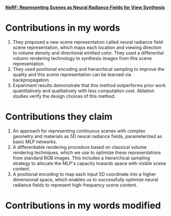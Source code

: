 [**NeRF: Representing Scenes as Neural Radiance Fields for View Synthesis**](https://github.com/Big-Brother-Pikachu/Paper-Contributions-Analysis#6-nerf-representing-scenes-as-neural-radiance-fields-for-view-synthesis)

# Contributions in my words

1. They proposed a new scene representation called neural radiance field scene representation, which maps each location and viewing direction to volume density and directional emitted color. They used a differential volumn rendering technology to synthesis images from this scene representation.
2. They used positional encoding and hierarchical sampling to improve the quality and this scene representation can be learned via backpropagation.
3. Experiment results demonstrate that this method outperforms prior work quantitatively and qualitatively with less computation cost. Ablation studies verify the design choices of this method.

# Contributions they claim

1. An approach for representing continuous scenes with complex geometry and materials as 5D neural radiance fields, parameterized as basic MLP networks.
2. A differentiable rendering procedure based on classical volume rendering techniques, which we use to optimize these representations from standard RGB images. This includes a hierarchical sampling strategy to allocate the MLP's capacity towards space with visible scene content.
3. A positional encoding to map each input 5D coordinate into a higher dimensional space, which enables us to successfully optimize neural radiance fields to represent high-frequency scene content.

# Contributions in my words modified